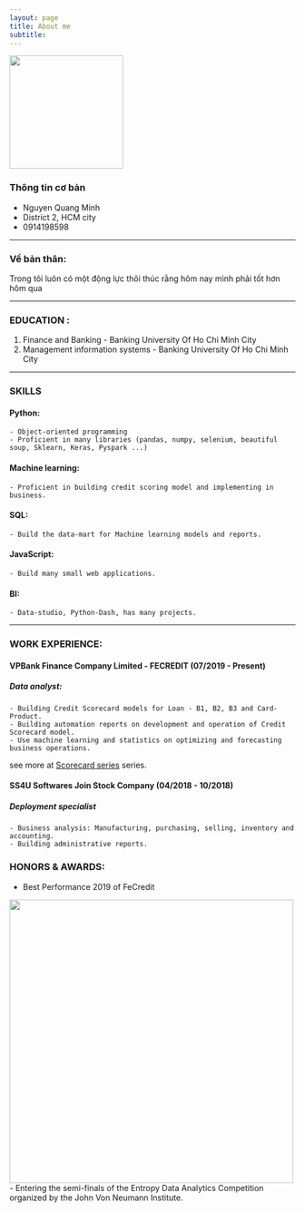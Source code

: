 ```yaml
---
layout: page
title: About me
subtitle: 
---
```

    
<img src="https://raw.githubusercontent.com/minmax49/minmax49.github.io/master/img/me.jpg" width="200" text-align="center"/>

### Thông tin cơ bản
- Nguyen Quang Minh         
- District 2, HCM city
- 0914198598

-----------------
### Về bản thân:
Trong tôi luôn có một động lực thôi thúc rằng hôm nay mình phải tốt hơn hôm qua

-----------------
### EDUCATION : 
1. Finance and Banking - Banking University Of Ho Chi Minh City
2. Management information systems - Banking University Of Ho Chi Minh City

-----------------
### SKILLS
#### Python:
    - Object-oriented programming 
    - Proficient in many libraries (pandas, numpy, selenium, beautiful soup, Sklearn, Keras, Pyspark ...)
#### Machine learning:
    - Proficient in building credit scoring model and implementing in business.
#### SQL:
    - Build the data-mart for Machine learning models and reports.
#### JavaScript:
    - Build many small web applications.
#### BI: 
    - Data-studio, Python-Dash, has many projects.

-----------------
### WORK EXPERIENCE:
#### VPBank Finance Company Limited - FECREDIT (07/2019 - Present)                             
##### Data analyst: 
    - Building Credit Scorecard models for Loan - B1, B2, B3 and Card-Product.
    - Building automation reports on development and operation of Credit Scorecard model.
    - Use machine learning and statistics on optimizing and forecasting business operations.

see more at <a href="https://minmax49.github.io/2019-12-22-Credit-score-chapter-0/"> Scorecard series</a> series.
#### SS4U Softwares Join Stock Company (04/2018 - 10/2018)
##### Deployment specialist
    - Business analysis: Manufacturing, purchasing, selling, inventory and accounting.
    - Building administrative reports.

### HONORS & AWARDS:
-   Best Performance 2019 of FeCredit
<img src="https://raw.githubusercontent.com/minmax49/minmax49.github.io/master/img/bang.jpg" width="500" />
- Entering the semi-finals of the Entropy Data Analytics Competition organized by the John Von Neumann Institute.    


